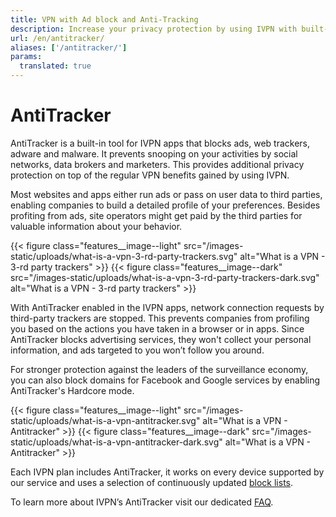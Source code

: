 ```yaml
---
title: VPN with Ad block and Anti-Tracking
description: Increase your privacy protection by using IVPN with built-in tracking protection. We block requests from advertising and data harvesting companies to make your browsing experience lighter and more private.
url: /en/antitracker/
aliases: ['/antitracker/']
params:
  translated: true
---
```

# AntiTracker

AntiTracker is a built-in tool for IVPN apps that blocks ads, web trackers, adware and malware. It prevents snooping on your activities by social networks, data brokers and marketers. This provides additional privacy protection on top of the regular VPN benefits gained by using IVPN.

Most websites and apps either run ads or pass on user data to third parties, enabling companies to build a detailed profile of your preferences. Besides profiting from ads, site operators might get paid by the third parties for valuable information about your behavior.

{{< figure class="features__image--light" src="/images-static/uploads/what-is-a-vpn-3-rd-party-trackers.svg" alt="What is a VPN - 3-rd party trackers" >}}
{{< figure class="features__image--dark" src="/images-static/uploads/what-is-a-vpn-3-rd-party-trackers-dark.svg" alt="What is a VPN - 3-rd party trackers" >}}

With AntiTracker enabled in the IVPN apps, network connection requests by third-party trackers are stopped. This prevents companies from profiling you based on the actions you have taken in a browser or in apps. Since AntiTracker blocks advertising services, they won't collect your personal information, and ads targeted to you won’t follow you around.

For stronger protection against the leaders of the surveillance economy, you can also block domains for Facebook and Google services by enabling AntiTracker's Hardcore mode.

{{< figure class="features__image--light" src="/images-static/uploads/what-is-a-vpn-antitracker.svg" alt="What is a VPN - Antitracker" >}}
{{< figure class="features__image--dark" src="/images-static/uploads/what-is-a-vpn-antitracker-dark.svg" alt="What is a VPN - Antitracker" >}}

Each IVPN plan includes AntiTracker, it works on every device supported by our service and uses a selection of continuously updated [block lists](/knowledgebase/general/antitracker-plus-lists-explained/).

To learn more about IVPN’s AntiTracker visit our dedicated [FAQ](/knowledgebase/general/antitracker-faq/). 
